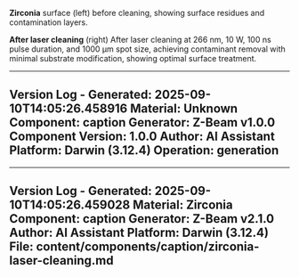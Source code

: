 **Zirconia** surface (left) before cleaning, showing surface residues and contamination layers.

**After laser cleaning** (right) After laser cleaning at 266 nm, 10 W, 100 ns pulse duration, and 1000 µm spot size, achieving contaminant removal with minimal substrate modification, showing optimal surface treatment.

---
Version Log - Generated: 2025-09-10T14:05:26.458916
Material: Unknown
Component: caption
Generator: Z-Beam v1.0.0
Component Version: 1.0.0
Author: AI Assistant
Platform: Darwin (3.12.4)
Operation: generation
---

---
Version Log - Generated: 2025-09-10T14:05:26.459028
Material: Zirconia
Component: caption
Generator: Z-Beam v2.1.0
Author: AI Assistant
Platform: Darwin (3.12.4)
File: content/components/caption/zirconia-laser-cleaning.md
---
